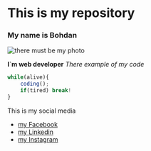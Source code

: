 # This is my repository

### My name is Bohdan

![there must be my photo](https://storage.googleapis.com/rep-storage/avatars/63038b2f8aaac77d99edb6e0/1694604478173/big_avatar.png)

**I`m web developer** *There example of my code*

```javascript
while(alive){
    coding();
    if(tired) break!
}
```
This is my social media
* [my Facebook](http://facebook.com/joebiden)
* [my Linkedin](http://Linkedin.com)
* [my Instagram](http://instagram.com)
